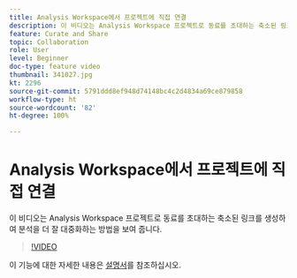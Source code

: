 ```yaml
---
title: Analysis Workspace에서 프로젝트에 직접 연결
description: 이 비디오는 Analysis Workspace 프로젝트로 동료를 초대하는 축소된 링크를 생성하여 분석을 더 잘 대중화하는 방법을 보여 줍니다.
feature: Curate and Share
topic: Collaboration
role: User
level: Beginner
doc-type: feature video
thumbnail: 341027.jpg
kt: 2296
source-git-commit: 5791ddd8ef948d74148bc4c2d4834a69ce879858
workflow-type: ht
source-wordcount: '82'
ht-degree: 100%

---
```


# Analysis Workspace에서 프로젝트에 직접 연결

이 비디오는 Analysis Workspace 프로젝트로 동료를 초대하는 축소된 링크를 생성하여 분석을 더 잘 대중화하는 방법을 보여 줍니다.

>[!VIDEO](https://video.tv.adobe.com/v/341027/?quality=12&learn=on)

이 기능에 대한 자세한 내용은 [설명서](https://experienceleague.adobe.com/docs/analytics/analyze/analysis-workspace/curate-share/shareable-links.html?lang=ko)를 참조하십시오.
